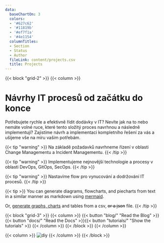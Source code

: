 ```yaml
---
data:
  baseChartOn: 3
  colors:
  - '#627c62'
  - '#11819b'
  - '#ef7f1a'
  - '#4e1154'
  columnTitles:
  - Section
  - Status
  - Author
  fileLink: content/projects.csv
  title: Projects
---
```


{{< block "grid-2" >}}
{{< column >}}

# Návrhy IT procesů od začátku do konce

Potřebujete rychle a efektivně řídit dodávky v IT? Nevíte jak na to nebo nemáte volné ruce, které tento složitý proces navrhnou a následně implementují?
Zajistíme návrh a implementaci kompletního řešení za vás a ušijeme vše na míru vašim potřebám.

{{< tip "warning" >}}
Na základě požadavků navrhneme řízení v oblasti Change Managementu a Incident Managementu.
{{< /tip >}}

{{< tip "warning" >}}
Implementujeme nejnovější technologie a procesy v oblasti DevOps, GitOps, SecOps.
{{< /tip >}}

{{< tip "warning" >}}
Nastavíme flow pro vynucování a dodržování IT procesů.
{{< /tip >}}

{{< tip >}}
You can generate diagrams, flowcharts, and piecharts from text in a similar manner as markdown using [mermaid](./docs/compose/mermaid/).

Or, [generate graphs, charts](docs/compose/graphs-charts-tables/#show-a-pie-doughnut--bar-chart-at-once) and tables from a csv, ~~or a json~~ file.
{{< /tip >}}

{{< block "grid-3" >}}
{{< column >}}
{{< button "blog/" "Read the Blog" >}}{{< button "docs/" "Read the Docs" >}}{{< button "tutorials/" "Show the tutorials" >}}
{{< /column >}}
{{< /block >}}
{{< /column >}}

{{< column >}}
![diy](/images/scribble.jpg)
{{< /column >}}
{{< /block >}}
